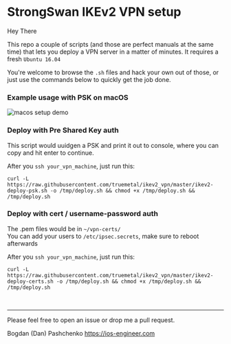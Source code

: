 # StrongSwan IKEv2 VPN setup

Hey There

This repo a couple of scripts (and those are perfect manuals at the same time) that lets you deploy a VPN server in a matter of minutes.
It requires a fresh `Ubuntu 16.04`

You're welcome to browse the `.sh` files and hack your own out of those, or just use the commands below to quickly get the job done.

### Example usage with PSK on macOS

![macos setup demo](https://github.com/truemetal/ikev2_vpn/raw/master/macos%20setup%20demo.gif)

### Deploy with Pre Shared Key auth

This script would uuidgen a PSK and print it out to console, where you can copy and hit enter to continue.

After you `ssh your_vpn_machine`, just run this: 
```
curl -L https://raw.githubusercontent.com/truemetal/ikev2_vpn/master/ikev2-deploy-psk.sh -o /tmp/deploy.sh && chmod +x /tmp/deploy.sh && /tmp/deploy.sh
```

### Deploy with cert / username-password auth

The .pem files would be in `~/vpn-certs/`
<br>You can add your users to `/etc/ipsec.secrets`, make sure to reboot afterwards

After you `ssh your_vpn_machine`, just run this: 
```
curl -L https://raw.githubusercontent.com/truemetal/ikev2_vpn/master/ikev2-deploy-certs.sh -o /tmp/deploy.sh && chmod +x /tmp/deploy.sh && /tmp/deploy.sh
```

<br>

---

Please feel free to open an issue or drop me a pull request.

Bogdan (Dan) Pashchenko
https://ios-engineer.com
